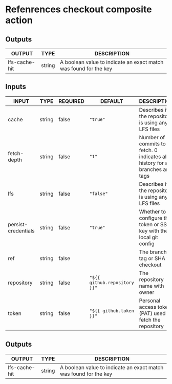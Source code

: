 # Refenrences checkout composite action

## Outputs

<!-- AUTO-DOC-OUTPUT:START - Do not remove or modify this section -->

| OUTPUT        | TYPE   | DESCRIPTION                                                      |
| ------------- | ------ | ---------------------------------------------------------------- |
| lfs-cache-hit | string | A boolean value to indicate an exact match was found for the key |

<!-- AUTO-DOC-OUTPUT:END -->

## Inputs

<!-- AUTO-DOC-INPUT:START - Do not remove or modify this section -->

| INPUT               | TYPE   | REQUIRED | DEFAULT                      | DESCRIPTION                                                                   |
| ------------------- | ------ | -------- | ---------------------------- | ----------------------------------------------------------------------------- |
| cache               | string | false    | `"true"`                     | Describes if the repository is using any LFS files                            |
| fetch-depth         | string | false    | `"1"`                        | Number of commits to fetch. 0 indicates all history for all branches and tags |
| lfs                 | string | false    | `"false"`                    | Describes if the repository is using any LFS files                            |
| persist-credentials | string | false    | `"true"`                     | Whether to configure the token or SSH key with the local git config           |
| ref                 | string | false    |                              | The branch, tag or SHA to checkout                                            |
| repository          | string | false    | `"${{ github.repository }}"` | The repository name with owner                                                |
| token               | string | false    | `"${{ github.token }}"`      | Personal access token (PAT) used to fetch the repository                      |

<!-- AUTO-DOC-INPUT:END -->

## Outputs

<!-- AUTO-DOC-OUTPUT:START - Do not remove or modify this section -->

| OUTPUT        | TYPE   | DESCRIPTION                                                      |
| ------------- | ------ | ---------------------------------------------------------------- |
| lfs-cache-hit | string | A boolean value to indicate an exact match was found for the key |

<!-- AUTO-DOC-OUTPUT:END -->
